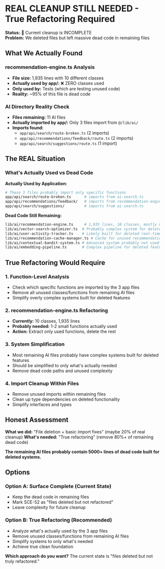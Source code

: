 # REAL CLEANUP STILL NEEDED - True Refactoring Required

**Status:** 🚨 Current cleanup is INCOMPLETE  
**Problem:** We deleted files but left massive dead code in remaining files

## What We Actually Found

### recommendation-engine.ts Analysis

- **File size:** 1,935 lines with 10 different classes
- **Actually used by app/:** ❌ ZERO classes used
- **Only used by:** Tests (which are testing unused code)
- **Reality:** ~95% of this file is dead code

### AI Directory Reality Check

- **Files remaining:** 11 AI files
- **Actually imported by app/:** Only 3 files import from `@/lib/ai/`
- **Imports found:**
  - `app/api/search/route-broken.ts` (2 imports)
  - `app/api/recommendations/feedback/route.ts` (2 imports)
  - `app/api/search/suggestions/route.ts` (1 import)

## The REAL Situation

### What's Actually Used vs Dead Code

**Actually Used by Application:**

```bash
# These 3 files probably import only specific functions
app/api/search/route-broken.ts      # imports from ai-search.ts
app/api/recommendations/feedback/   # imports from recommendation-engine.ts
app/api/search/suggestions/         # imports from ai-search.ts
```

**Dead Code Still Remaining:**

```bash
lib/ai/recommendation-engine.ts     # 1,935 lines, 10 classes, mostly unused
lib/ai/vector-search-optimizer.ts  # Probably complex system for deleted features
lib/ai/user-activity-tracker.ts    # Likely built for deleted real-time systems
lib/ai/recommendation-cache-manager.ts # Cache for unused recommendation systems
lib/ai/contextual-bandit-system.ts # Advanced system probably not used
lib/ai/embedding-pipeline.ts       # Complex pipeline for deleted features
```

## True Refactoring Would Require

### 1. Function-Level Analysis

- Check which specific functions are imported by the 3 app files
- Remove all unused classes/functions from remaining AI files
- Simplify overly complex systems built for deleted features

### 2. recommendation-engine.ts Refactoring

- **Currently:** 10 classes, 1,935 lines
- **Probably needed:** 1-2 small functions actually used
- **Action:** Extract only used functions, delete the rest

### 3. System Simplification

- Most remaining AI files probably have complex systems built for deleted features
- Should be simplified to only what's actually needed
- Remove dead code paths and unused complexity

### 4. Import Cleanup Within Files

- Remove unused imports within remaining files
- Clean up type dependencies on deleted functionality
- Simplify interfaces and types

## Honest Assessment

**What we did:** "File deletion + basic import fixes" (maybe 20% of real cleanup)
**What's needed:** "True refactoring" (remove 80%+ of remaining dead code)

**The remaining AI files probably contain 5000+ lines of dead code built for deleted systems.**

## Options

### Option A: Surface Complete (Current State)

- Keep the dead code in remaining files
- Mark SCE-52 as "files deleted but not refactored"
- Leave complexity for future cleanup

### Option B: True Refactoring (Recommended)

- Analyze what's actually used by the 3 app files
- Remove unused classes/functions from remaining AI files
- Simplify systems to only what's needed
- Achieve true clean foundation

**Which approach do you want?** The current state is "files deleted but not truly refactored."
